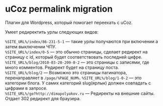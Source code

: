 uCoz permalink migration
===
Плагин для Wordpress, который помогает переехать с uCoz.

Умеет редиректить урлы следующих видов:

```%SITE_URL%/index/86-231-5-1``` — такие урлы получаются при включении а затем выключении ЧПУ.  
```%SITE_URL%/index/0-5``` — это обычно страницы, сделает редирект на страницу с id, который будет соответствовать последней цифре.  
```%SITE_URL%/blog/2010-03-20-209-0-2``` — это страницы с записями, где много комментов. Редирект будет на страницу поста.  
```%SITE_URL%/blog/2``` — Возможно это страницы пагинатора, перенаправляет в ```/page/%PAGE_NUM%```. 
```%SITE_URL%/blog/1-0-2``` — это категории блога. У самих категорий slug(ярлык) должен совпадать с цифрами в запросе.  
```%SITE_URL%/go?http://dimapolyakov.ru``` — Редиректы на внешние сайты. Отдает 302 редирект для браузера.  
